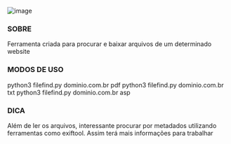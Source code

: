 ![image](https://github.com/Derivedhen/FILE-FIND/assets/105069842/72d9ed02-0296-4f73-a83b-1f23f9ced113)

### SOBRE
Ferramenta criada para procurar e baixar arquivos de um determinado website

### MODOS DE USO
python3 filefind.py dominio.com.br pdf
python3 filefind.py dominio.com.br txt
python3 filefind.py dominio.com.br asp

### DICA
Além de ler os arquivos, interessante procurar por metadados utilizando ferramentas como exiftool. Assim terá mais informações para trabalhar
